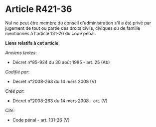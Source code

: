 # Article R421-36

Nul ne peut être membre du conseil d'administration s'il a été privé par jugement de tout ou partie des droits civils,
civiques ou de famille mentionnés à l'article 131-26 du code pénal.

**Liens relatifs à cet article**

_Anciens textes_:

  - Décret n°85-924 du 30 août 1985 - art. 25 (Ab)

_Codifié par_:

  - Décret n°2008-263 du 14 mars 2008 (V)

_Créé par_:

  - Décret n°2008-263 du 14 mars 2008 - art. (V)

_Cite_:

  - Code pénal - art. 131-26 (V)
